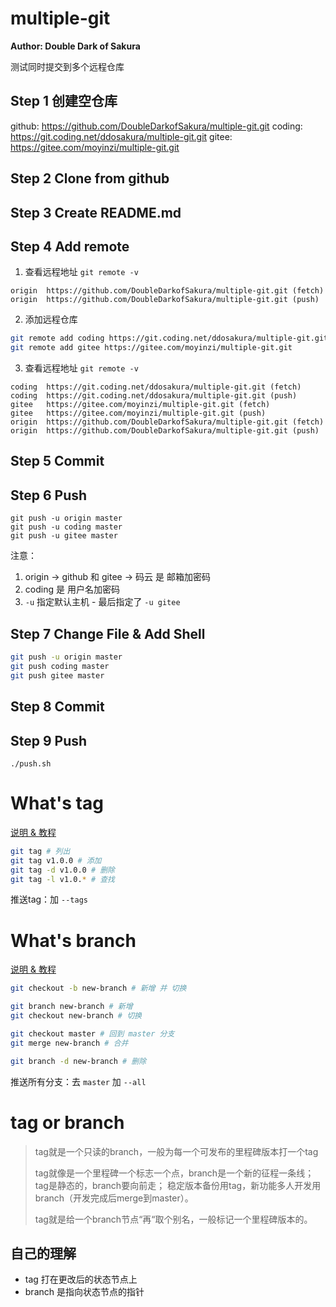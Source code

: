# multiple-git

**Author: Double Dark of Sakura**

测试同时提交到多个远程仓库

## Step 1 创建空仓库

github: https://github.com/DoubleDarkofSakura/multiple-git.git
coding: https://git.coding.net/ddosakura/multiple-git.git
gitee:  https://gitee.com/moyinzi/multiple-git.git

## Step 2 Clone from github

## Step 3 Create README.md

## Step 4 Add remote

1. 查看远程地址 `git remote -v`

```
origin  https://github.com/DoubleDarkofSakura/multiple-git.git (fetch)
origin  https://github.com/DoubleDarkofSakura/multiple-git.git (push)
```

2. 添加远程仓库

```bash
git remote add coding https://git.coding.net/ddosakura/multiple-git.git
git remote add gitee https://gitee.com/moyinzi/multiple-git.git
```

3. 查看远程地址 `git remote -v`

```
coding  https://git.coding.net/ddosakura/multiple-git.git (fetch)
coding  https://git.coding.net/ddosakura/multiple-git.git (push)
gitee   https://gitee.com/moyinzi/multiple-git.git (fetch)
gitee   https://gitee.com/moyinzi/multiple-git.git (push)
origin  https://github.com/DoubleDarkofSakura/multiple-git.git (fetch)
origin  https://github.com/DoubleDarkofSakura/multiple-git.git (push)
```

## Step 5 Commit

## Step 6 Push

```
git push -u origin master
git push -u coding master
git push -u gitee master
```

注意：

1. origin -> github 和 gitee -> 码云 是 邮箱加密码
2. coding 是 用户名加密码
3. `-u` 指定默认主机 - 最后指定了 `-u gitee`

## Step 7 Change File & Add Shell

```bash
git push -u origin master
git push coding master
git push gitee master
```

## Step 8 Commit

## Step 9 Push

```
./push.sh
```

# What's tag

[说明 & 教程](http://blog.csdn.net/wangjia55/article/details/8793577/)

```bash
git tag # 列出
git tag v1.0.0 # 添加
git tag -d v1.0.0 # 删除
git tag -l v1.0.* # 查找
```

推送tag：加 `--tags`

# What's branch

[说明 & 教程](https://git-scm.com/book/zh/v1/Git-分支-分支的新建与合并)

```bash
git checkout -b new-branch # 新增 并 切换

git branch new-branch # 新增
git checkout new-branch # 切换
```

```bash
git checkout master # 回到 master 分支
git merge new-branch # 合并

git branch -d new-branch # 删除
```

推送所有分支：去 `master` 加 `--all`

# tag or branch

> tag就是一个只读的branch，一般为每一个可发布的里程碑版本打一个tag
> 
> tag就像是一个里程碑一个标志一个点，branch是一个新的征程一条线；
> tag是静态的，branch要向前走；
> 稳定版本备份用tag，新功能多人开发用branch（开发完成后merge到master）。
> 
> tag就是给一个branch节点“再“取个别名，一般标记一个里程碑版本的。

## 自己的理解

+ tag 打在更改后的状态节点上
+ branch 是指向状态节点的指针
